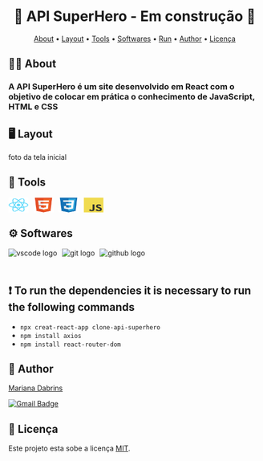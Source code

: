 <h1 align="center"> 
	🚧 API SuperHero - Em construção 🚧
</h1>
 

<p align="center">
 <a href="#-about">About</a> •
 <a href="#-layout">Layout</a> •
 <a href="#-tools">Tools</a> •
 <a href="#-softwares">Softwares</a> • 
 <a href="#-to-run-the-dependencies-it-is-necessary-to-run-the-following-commands">Run</a> • 
 <a href="#-author">Author</a> • 
 <a href="#-licença">Licença</a>
</p>


## 👩‍💻 About
### A API SuperHero é um site desenvolvido em React com o objetivo de colocar em prática o conhecimento de JavaScript, HTML e CSS


## 🖥 Layout
foto da tela inicial

## 🔧 Tools
<div style="display: flex; gap: 10px; align-items: center; flex-wrap: wrap;">
<img alt="icon-js" height="30" width="40" src="https://raw.githubusercontent.com/devicons/devicon/master/icons/react/react-original.svg" style="max-width:100%;"></img> 
  <img  alt="icon-html" height="30" width="40" src="https://raw.githubusercontent.com/devicons/devicon/master/icons/html5/html5-original.svg" style="max-width:100%;"></img> 
 <img alt="icon-js" height="30" width="40" src="https://raw.githubusercontent.com/devicons/devicon/master/icons/css3/css3-original.svg" style="max-width:100%;"></img> 
  <img  alt="icon-js" height="30" width="40" src="https://raw.githubusercontent.com/devicons/devicon/master/icons/javascript/javascript-original.svg" style="max-width:100%;"></img> 
  </div>

## ⚙ Softwares
<div style="display: flex; gap: 10px; align-items: center; flex-wrap: wrap;">
  <img src="https://img.shields.io/badge/Visual Studio Code-007ACC?logo=visualstudiocode&logoColor=white&style=for-the-badge" height="40" alt="vscode logo" />
  <img src="https://img.shields.io/badge/Git-F05032?logo=git&logoColor=white&style=for-the-badge" height="40" alt="git logo" />
  <img src="https://img.shields.io/badge/GitHub-181717?logo=github&logoColor=white&style=for-the-badge" height="40" alt="github logo" />
</div>

## ❗ To run the dependencies it is necessary to run the following commands
- ```npx creat-react-app clone-api-superhero ```
- ```npm install axios```
- ```npm install react-router-dom```

## 🦸 Author

<a href="(https://www.linkedin.com/in/mariana-dabrins-95a971328/)">
Mariana Dabrins</a>
 <br />
 
[![Gmail Badge](https://img.shields.io/badge/-maridabrins@hotmail.com-c14438?style=flat-square&logo=Gmail&logoColor=white&link=mailto:maridabrins@hotmail.com)](mailto:maridabrins@hotmail.com)

## 📝 Licença

Este projeto esta sobe a licença [MIT](./LICENSE).
